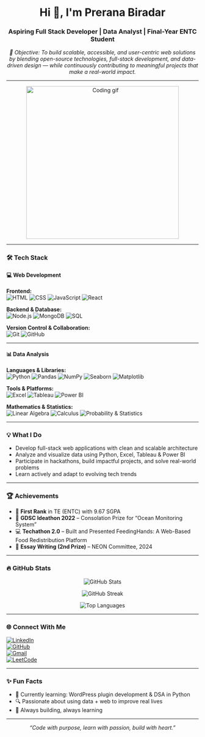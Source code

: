 <h1 align="center">Hi 👋, I'm Prerana Biradar</h1>
<h3 align="center">Aspiring Full Stack Developer | Data Analyst | Final-Year ENTC Student</h3>

<p align="center"><em>🎯 Objective: To build scalable, accessible, and user-centric web solutions by blending open-source technologies, full-stack development, and data-driven design — while continuously contributing to meaningful projects that make a real-world impact.</em></p>

---

<p align="center">
  <img src="https://media.giphy.com/media/qgQUggAC3Pfv687qPC/giphy.gif" width="400" alt="Coding gif"/>
</p>

---

### 🛠️ Tech Stack

#### 💻 Web Development

**Frontend:**  
![HTML](https://img.shields.io/badge/-HTML-FF5722?style=flat&logo=html5&logoColor=white)
![CSS](https://img.shields.io/badge/-CSS-2196F3?style=flat&logo=css3&logoColor=white)
![JavaScript](https://img.shields.io/badge/-JavaScript-F7DF1E?style=flat&logo=javascript&logoColor=black)
![React](https://img.shields.io/badge/-React-20232A?style=flat&logo=react&logoColor=61DAFB)

**Backend & Database:**  
![Node.js](https://img.shields.io/badge/-Node.js-3C873A?style=flat&logo=node.js&logoColor=white)
![MongoDB](https://img.shields.io/badge/-MongoDB-4EA94B?style=flat&logo=mongodb&logoColor=white)
![SQL](https://img.shields.io/badge/-SQL-003B57?style=flat&logo=postgresql&logoColor=white)

**Version Control & Collaboration:**  
![Git](https://img.shields.io/badge/-Git-F05032?style=flat&logo=git&logoColor=white)
![GitHub](https://img.shields.io/badge/-GitHub-181717?style=flat&logo=github&logoColor=white)

---

#### 📊 Data Analysis

**Languages & Libraries:**  
![Python](https://img.shields.io/badge/-Python-3776AB?style=flat&logo=python&logoColor=white)
![Pandas](https://img.shields.io/badge/-Pandas-150458?style=flat&logo=pandas&logoColor=white)
![NumPy](https://img.shields.io/badge/-NumPy-013243?style=flat&logo=numpy&logoColor=white)
![Seaborn](https://img.shields.io/badge/-Seaborn-5A4FCF?style=flat&logo=python&logoColor=white)
![Matplotlib](https://img.shields.io/badge/-Matplotlib-11557c?style=flat&logo=python&logoColor=white)

**Tools & Platforms:**  
![Excel](https://img.shields.io/badge/-Excel-217346?style=flat&logo=microsoft-excel&logoColor=white)
![Tableau](https://img.shields.io/badge/-Tableau-E97627?style=flat&logo=tableau&logoColor=white)
![Power BI](https://img.shields.io/badge/-Power%20BI-F2C811?style=flat&logo=powerbi&logoColor=black)

**Mathematics & Statistics:**  
![Linear Algebra](https://img.shields.io/badge/-Linear--Algebra-F57C00?style=flat&logo=mathworks&logoColor=white)
![Calculus](https://img.shields.io/badge/-Calculus-0288D1?style=flat&logo=python&logoColor=white)
![Probability & Statistics](https://img.shields.io/badge/-Probability--and--Statistics-8E24AA?style=flat&logo=chartdotjs&logoColor=white)

---

### 💡 What I Do

- Develop full-stack web applications with clean and scalable architecture  
- Analyze and visualize data using Python, Excel, Tableau & Power BI  
- Participate in hackathons, build impactful projects, and solve real-world problems  
- Learn actively and adapt to evolving tech trends

---

### 🏆 Achievements

- 🥇 **First Rank** in TE (ENTC) with 9.67 SGPA  
- 🧠 **GDSC Ideathon 2022** – Consolation Prize for “Ocean Monitoring System”  
- 💻 **Techathon 2.0** – Built and Presented FeedingHands: A Web-Based Food Redistribution Platform  
- 📝 **Essay Writing (2nd Prize)** – NEON Committee, 2024  

---

### 🔥 GitHub Stats

<p align="center">
  <img src="https://github-readme-stats.vercel.app/api?username=preranav-biradar&show_icons=true&theme=radical" alt="GitHub Stats" />
</p>

<p align="center">
  <img src="https://github-readme-streak-stats.herokuapp.com/?user=preranav-biradar&theme=dark" alt="GitHub Streak" />
</p>

<p align="center">
  <img src="https://github-readme-stats.vercel.app/api/top-langs/?username=preranav-biradar&layout=compact&theme=tokyonight" alt="Top Languages" />
</p>

---

### 🌐 Connect With Me

[![LinkedIn](https://img.shields.io/badge/-LinkedIn-0077B5?style=flat&logo=linkedin&logoColor=white)](https://www.linkedin.com/in/prerana-biradar-a5643b267/)  
[![GitHub](https://img.shields.io/badge/-GitHub-181717?style=flat&logo=github&logoColor=white)](https://github.com/preranav-biradar)  
[![Gmail](https://img.shields.io/badge/-Gmail-D14836?style=flat&logo=gmail&logoColor=white)](mailto:preranabiradar6@gmail.com)  
[![LeetCode](https://img.shields.io/badge/-LeetCode-FFA116?style=flat&logo=leetcode&logoColor=white)](https://leetcode.com/u/PreranaBiradar/)

---

### ✨ Fun Facts

- 🎯 Currently learning: WordPress plugin development & DSA in Python  
- 🔍 Passionate about using data + web to improve real lives  
- 🚀 Always building, always learning  

---

<p align="center"><em>“Code with purpose, learn with passion, build with heart.”</em></p>
